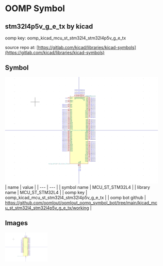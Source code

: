 # OOMP Symbol  
## stm32l4p5v_g_e_tx  by kicad  
  
oomp key: oomp_kicad_mcu_st_stm32l4_stm32l4p5v_g_e_tx  
  
source repo at: [https://gitlab.com/kicad/libraries/kicad-symbols](https://gitlab.com/kicad/libraries/kicad-symbols)  
## Symbol  
  
[![working.png](working_600.png)](working.png)  
| name | value | 
| --- | --- | 
| symbol name | MCU_ST_STM32L4 | 
| library name | MCU_ST_STM32L4 | 
| oomp key | oomp_kicad_mcu_st_stm32l4_stm32l4p5v_g_e_tx | 
| oomp bot github | https://github.com/oomlout/oomlout_oomp_symbol_bot/tree/main/kicad_mcu_st_stm32l4_stm32l4p5v_g_e_tx/working | 
## Images  
  
[![working.png](working_140.png)](working.png)  
